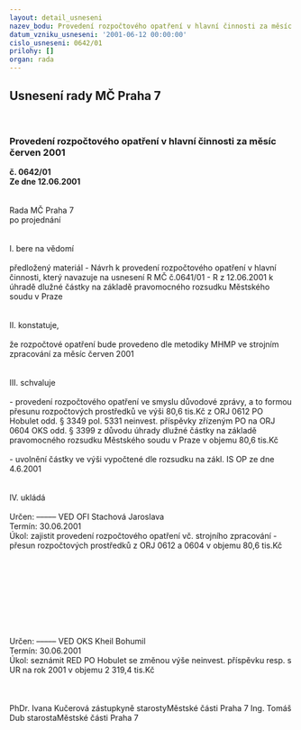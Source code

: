 ```yaml
---
layout: detail_usneseni
nazev_bodu: Provedení rozpočtového opatření v hlavní činnosti za měsíc červen 2001
datum_vzniku_usneseni: '2001-06-12 00:00:00'
cislo_usneseni: 0642/01
prilohy: []
organ: rada
---
```

<div id="ucUsn_pList" class="usn">
	<span><h2>Usnesení rady MČ Praha 7 </h2>
<br></span><div class="standBody">
<span><h3>Provedení rozpočtového opatření v hlavní činnosti za měsíc červen 2001</h3></span><div class="center">
		<strong>č. 0642/01</strong><br>
	</div>
<div class="center">
		<strong>Ze dne 12.06.2001</strong><br><br>
	</div>
<br>Rada MČ Praha 7<br>po projednání<br><br><br>I.	bere na vědomí<br><br> předložený materiál - Návrh k provedení rozpočtového opatření v hlavní činnosti, který navazuje na usnesení R MČ č.0641/01 - R z 12.06.2001 k úhradě dlužné částky na základě pravomocného rozsudku Městského soudu v Praze	<br><br><br>II.	konstatuje, <br><br>že rozpočtové opatření bude provedeno dle metodiky MHMP ve strojním zpracování za měsíc červen 2001<br><br><br>III.	schvaluje <br><br>- provedení rozpočtového opatření ve smyslu důvodové zprávy, a to formou přesunu rozpočtových prostředků ve výši 80,6 tis.Kč   z  ORJ 0612 PO Hobulet odd. § 3349 pol. 5331 neinvest. příspěvky zřízeným PO  na  ORJ 0604 OKS odd. § 3399  z důvodu  úhrady dlužné částky na základě pravomocného rozsudku Městského soudu v Praze  v objemu 80,6 tis.Kč<br><br>- uvolnění částky ve výši vypočtené dle rozsudku na zákl. IS OP ze dne 4.6.2001<br><br><br>IV.	ukládá <br><br> Určen:	–––––	VED OFI Stachová Jaroslava<br>Termín: 30.06.2001<br>Úkol:	zajistit provedení rozpočtového opatření vč. strojního zpracování - přesun rozpočtových prostředků z  ORJ 0612 a 0604 v objemu 80,6 tis.Kč<br> <br><br><br><br><br><br><br><br><br> Určen:	–––––	VED OKS Kheil Bohumil<br>Termín: 30.06.2001<br>Úkol:	seznámit RED PO Hobulet se změnou výše neinvest. příspěvku  resp. s UR na rok 2001 v objemu 2 319,4 tis.Kč<br> <br><br> 	<br>PhDr. Ivana Kučerová zástupkyně starostyMěstské části Praha 7	Ing. Tomáš Dub starostaMěstské části Praha 7<br>	<br><br>
</div>
</div>